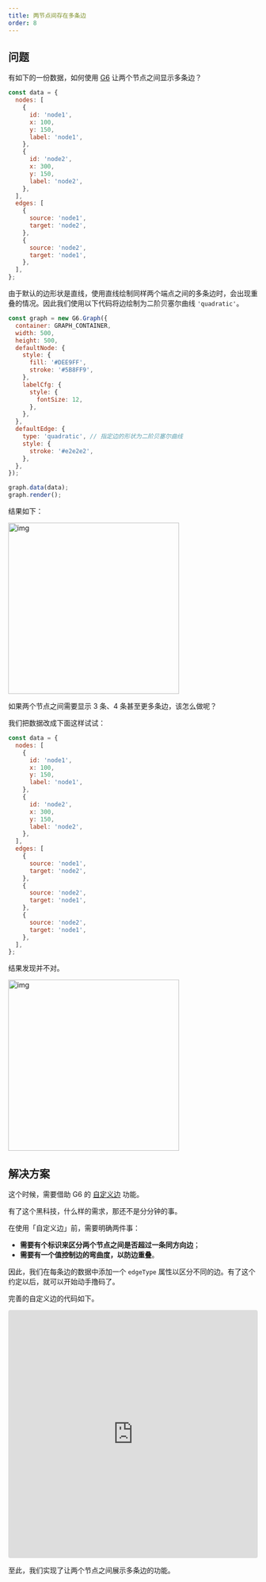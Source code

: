 ```yaml
---
title: 两节点间存在多条边
order: 8
---
```


## 问题

有如下的一份数据，如何使用 <a href='https://github.com/antvis/g6' target=''>G6</a> 让两个节点之间显示多条边？

```javascript
const data = {
  nodes: [
    {
      id: 'node1',
      x: 100,
      y: 150,
      label: 'node1',
    },
    {
      id: 'node2',
      x: 300,
      y: 150,
      label: 'node2',
    },
  ],
  edges: [
    {
      source: 'node1',
      target: 'node2',
    },
    {
      source: 'node2',
      target: 'node1',
    },
  ],
};
```

由于默认的边形状是直线，使用直线绘制同样两个端点之间的多条边时，会出现重叠的情况。因此我们使用以下代码将边绘制为二阶贝塞尔曲线 `'quadratic'`。

```javascript
const graph = new G6.Graph({
  container: GRAPH_CONTAINER,
  width: 500,
  height: 500,
  defaultNode: {
    style: {
      fill: '#DEE9FF',
      stroke: '#5B8FF9',
    },
    labelCfg: {
      style: {
        fontSize: 12,
      },
    },
  },
  defaultEdge: {
    type: 'quadratic', // 指定边的形状为二阶贝塞尔曲线
    style: {
      stroke: '#e2e2e2',
    },
  },
});

graph.data(data);
graph.render();
```

结果如下：

<img src='https://gw.alipayobjects.com/mdn/rms_f8c6a0/afts/img/A*9u0BTpCAn-4AAAAAAAAAAABkARQnAQ' width=345 alt='img'/>

如果两个节点之间需要显示 3 条、4 条甚至更多条边，该怎么做呢？

我们把数据改成下面这样试试：

```javascript
const data = {
  nodes: [
    {
      id: 'node1',
      x: 100,
      y: 150,
      label: 'node1',
    },
    {
      id: 'node2',
      x: 300,
      y: 150,
      label: 'node2',
    },
  ],
  edges: [
    {
      source: 'node1',
      target: 'node2',
    },
    {
      source: 'node2',
      target: 'node1',
    },
    {
      source: 'node2',
      target: 'node1',
    },
  ],
};
```

结果发现并不对。

<img src='https://gw.alipayobjects.com/mdn/rms_f8c6a0/afts/img/A*9u0BTpCAn-4AAAAAAAAAAABkARQnAQ' width=345 alt='img'/>

## 解决方案

这个时候，需要借助 G6 的 [自定义边](/zh/docs/manual/middle/elements/edges/custom-edge) 功能。

有了这个黑科技，什么样的需求，那还不是分分钟的事。

在使用「自定义边」前，需要明确两件事：

- **需要有个标识来区分两个节点之间是否超过一条同方向边**；
- **需要有一个值控制边的弯曲度，以防边重叠**。

因此，我们在每条边的数据中添加一个 `edgeType` 属性以区分不同的边。有了这个约定以后，就可以开始动手撸码了。

完善的自定义边的代码如下。

<iframe
     src="https://codesandbox.io/embed/restless-breeze-fhief?fontsize=14&hidenavigation=1&theme=dark"
     style="width:100%; height:500px; border:0; border-radius: 4px; overflow:hidden;"
     title="restless-breeze-fhief"
     allow="geolocation; microphone; camera; midi; vr; accelerometer; gyroscope; payment; ambient-light-sensor; encrypted-media; usb"
     sandbox="allow-modals allow-forms allow-popups allow-scripts allow-same-origin"
   ></iframe>

至此，我们实现了让两个节点之间展示多条边的功能。
